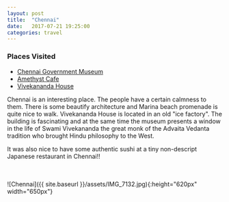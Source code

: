 ```yaml
---
layout: post
title:  "Chennai"
date:   2017-07-21 19:25:00
categories: travel
---
```

<div class="post-sidebar">
    <h3>Places Visited</h3>
    <ul>
    <li><a href="https://goo.gl/maps/JHMMfRx7Zjp" target="_blank">Chennai Government Museum</a></li>
    <li><a href="http://amethystchennai.com" target="_blank">Amethyst Cafe</a></li>
    <li><a href="https://goo.gl/maps/yiWHVEqV6PT2" target="_blank">Vivekananda House</a></li>
    </ul>
</div>
Chennai is an interesting place. The people have a certain calmness to them. There is some beautify architecture and Marina beach promenade is quite nice to walk.
Vivekananda House is located in an old "ice factory". The building is fascinating and at the same time the museum presents a window in the life of Swami Vivekananda
the great monk of the Advaita Vedanta tradition who brought Hindu philosophy to the West.

It was also nice to have some authentic sushi at a tiny non-descript Japanese restaurant in Chennai!!

<br><br>
![Chennai]({{ site.baseurl }}/assets/IMG_7132.jpg){:height="620px" width="650px"}
<br>

<div id='map' style='width: 725px; height: 400px;'></div>

<script>
var mymap = L.map('map').setView([13.04538, 80.2589], 8);

L.tileLayer('https://api.tiles.mapbox.com/v4/{id}/{z}/{x}/{y}.png?access_token={accessToken}', {
    attribution: 'Map data &copy; <a href="http://openstreetmap.org">OpenStreetMap</a> contributors, <a href="http://creativecommons.org/licenses/by-sa/2.0/">CC-BY-SA</a>, Imagery © <a href="http://mapbox.com">Mapbox</a>',
    maxZoom: 18,
    id: 'mapbox.outdoors',
    accessToken: 'pk.eyJ1IjoiemFwYXRhIiwiYSI6ImNpejQ2NmZrbzA0a3MzM280Zm40MjNlamcifQ.F1fnWKHio8oHmzw59V6qgw'
}).addTo(mymap);

var marker = L.marker([13.04538, 80.2589]).addTo(mymap);
marker.bindPopup("Chennai");
</script>